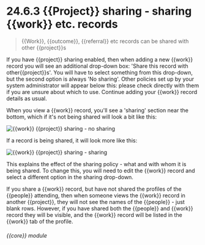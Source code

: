 # 24.6.3    {{Project}} sharing - sharing {{work}} etc. records

> {{Work}}, {{outcome}}, {{referral}} etc records can be shared with other {{project}}s 

If you have {{project}} sharing enabled, then when adding a new {{work}} record you will see an additional drop-down box: 'Share this record with other{{project}}s'. You will have to select something from this drop-down, but the second option is always 'No sharing'. Other policies set up by your system administrator will appear below this: please check directly with them if you are unsure about which to use. Continue adding your {{work}} record details as usual.

When you view a {{work}} record, you'll see a 'sharing' section near the bottom, which if it's not being shared will look a bit like this:

![{{work}} {{project}} sharing - no sharing]({{imgpath}}235a.png)

If a record is being shared, it will look more like this:

![{{work}} {{project}} sharing - sharing]({{imgpath}}235b.png)

This explains the effect of the sharing policy - what and with whom it is being shared. To change this, you will need to edit the {{work}} record and select a different option in the sharing drop-down.

If you share a {{work}} record, but have not shared the profiles of the {{people}} attending, then when someone views the {{work}} record in another {{project}}, they will not see the names of the {{people}} - just blank rows. However, if you have shared both the {{people}} and {{work}} record they will be visible, and the {{work}} record will be listed in the {{work}} tab of the profile. 

###### {{core}} module

